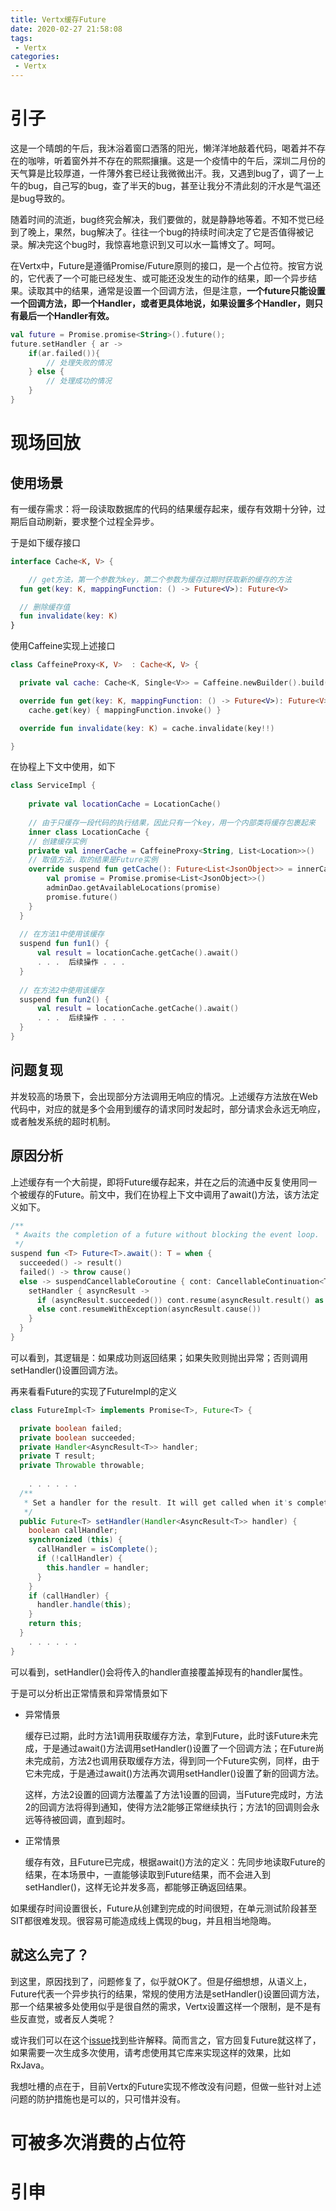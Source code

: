 ```yaml
---
title: Vertx缓存Future
date: 2020-02-27 21:58:08
tags:
 - Vertx
categories:
 - Vertx
---
```


# 引子

这是一个晴朗的午后，我沐浴着窗口洒落的阳光，懒洋洋地敲着代码，喝着并不存在的咖啡，听着窗外并不存在的熙熙攘攘。这是一个疫情中的午后，深圳二月份的天气算是比较厚道，一件薄外套已经让我微微出汗。我，又遇到bug了，调了一上午的bug，自己写的bug，查了半天的bug，甚至让我分不清此刻的汗水是气温还是bug导致的。

随着时间的流逝，bug终究会解决，我们要做的，就是静静地等着。不知不觉已经到了晚上，果然，bug解决了。往往一个bug的持续时间决定了它是否值得被记录。解决完这个bug时，我惊喜地意识到又可以水一篇博文了。呵呵。

<!-- more -->

在Vertx中，Future是遵循Promise/Future原则的接口，是一个占位符。按官方说的，它代表了一个可能已经发生、或可能还没发生的动作的结果，即一个异步结果。读取其中的结果，通常是设置一个回调方法，但是注意，**一个future只能设置一个回调方法，即一个Handler，或者更具体地说，如果设置多个Handler，则只有最后一个Handler有效。**

```kotlin
val future = Promise.promise<String>().future();
future.setHandler { ar -> 
    if(ar.failed()){
        // 处理失败的情况
    } else {
        // 处理成功的情况
    }
}
```

# 现场回放

## 使用场景

有一缓存需求：将一段读取数据库的代码的结果缓存起来，缓存有效期十分钟，过期后自动刷新，要求整个过程全异步。

于是如下缓存接口

```kotlin
interface Cache<K, V> {

    // get方法，第一个参数为key，第二个参数为缓存过期时获取新的缓存的方法
  fun get(key: K, mappingFunction: () -> Future<V>): Future<V>

  // 删除缓存值
  fun invalidate(key: K)
}
```

使用Caffeine实现上述接口

```kotlin
class CaffeineProxy<K, V>  : Cache<K, V> {

  private val cache: Cache<K, Single<V>> = Caffeine.newBuilder().build()

  override fun get(key: K, mappingFunction: () -> Future<V>): Future<V> = 
    cache.get(key) { mappingFunction.invoke() }

  override fun invalidate(key: K) = cache.invalidate(key!!)

}
```

在协程上下文中使用，如下

```kotlin
class ServiceImpl {
    
    private val locationCache = LocationCache()
    
    // 由于只缓存一段代码的执行结果，因此只有一个key，用一个内部类将缓存包裹起来
    inner class LocationCache {
    // 创建缓存实例
    private val innerCache = CaffeineProxy<String, List<Location>>()
    // 取值方法，取的结果是Future实例
    override suspend fun getCache(): Future<List<JsonObject>> = innerCache.get("UniqueCache") {
        val promise = Promise.promise<List<JsonObject>>()
		adminDao.getAvailableLocations(promise)
        promise.future()
    }
  }
    
  // 在方法1中使用该缓存
  suspend fun fun1() {
      val result = locationCache.getCache().await()
      . . .  后续操作 . . .
  }
    
  // 在方法2中使用该缓存
  suspend fun fun2() {
      val result = locationCache.getCache().await()
      . . .  后续操作 . . .
  }
}
```

## 问题复现

并发较高的场景下，会出现部分方法调用无响应的情况。上述缓存方法放在Web代码中，对应的就是多个会用到缓存的请求同时发起时，部分请求会永远无响应，或者触发系统的超时机制。

## 原因分析

上述缓存有一个大前提，即将Future缓存起来，并在之后的流通中反复使用同一个被缓存的Future。前文中，我们在协程上下文中调用了await()方法，该方法定义如下。

```kotlin
/**
 * Awaits the completion of a future without blocking the event loop.
 */
suspend fun <T> Future<T>.await(): T = when {
  succeeded() -> result()
  failed() -> throw cause()
  else -> suspendCancellableCoroutine { cont: CancellableContinuation<T> ->
    setHandler { asyncResult ->
      if (asyncResult.succeeded()) cont.resume(asyncResult.result() as T)
      else cont.resumeWithException(asyncResult.cause())
    }
  }
}
```

可以看到，其逻辑是：如果成功则返回结果；如果失败则抛出异常；否则调用setHandler()设置回调方法。

再来看看Future的实现了FutureImpl的定义

```java
class FutureImpl<T> implements Promise<T>, Future<T> {

  private boolean failed;
  private boolean succeeded;
  private Handler<AsyncResult<T>> handler;
  private T result;
  private Throwable throwable;
    
    . . . . . .
  /**
   * Set a handler for the result. It will get called when it's complete
   */
  public Future<T> setHandler(Handler<AsyncResult<T>> handler) {
    boolean callHandler;
    synchronized (this) {
      callHandler = isComplete();
      if (!callHandler) {
        this.handler = handler;
      }
    }
    if (callHandler) {
      handler.handle(this);
    }
    return this;
  }
    . . . . . .
}
```

可以看到，setHandler()会将传入的handler直接覆盖掉现有的handler属性。

于是可以分析出正常情景和异常情景如下

- 异常情景

  缓存已过期，此时方法1调用获取缓存方法，拿到Future，此时该Future未完成，于是通过await()方法调用setHandler()设置了一个回调方法；在Future尚未完成前，方法2也调用获取缓存方法，得到同一个Future实例，同样，由于它未完成，于是通过await()方法再次调用setHandler()设置了新的回调方法。

  这样，方法2设置的回调方法覆盖了方法1设置的回调，当Future完成时，方法2的回调方法将得到通知，使得方法2能够正常继续执行；方法1的回调则会永远等待被回调，直到超时。

- 正常情景

  缓存有效，且Future已完成，根据await()方法的定义：先同步地读取Future的结果，在本场景中，一直能够读取到Future结果，而不会进入到setHandler()，这样无论并发多高，都能够正确返回结果。

如果缓存时间设置很长，Future从创建到完成的时间很短，在单元测试阶段甚至SIT都很难发现。很容易可能造成线上偶现的bug，并且相当地隐晦。

## 就这么完了？

到这里，原因找到了，问题修复了，似乎就OK了。但是仔细想想，从语义上，Future代表一个异步执行的结果，常规的使用方法是setHandler()设置回调方法，那一个结果被多处使用似乎是很自然的需求，Vertx设置这样一个限制，是不是有些反直觉，或者反人类呢？

或许我们可以在这个[issue](https://github.com/eclipse-vertx/vert.x/issues/1920)找到些许解释。简而言之，官方回复Future就这样了，如果需要一次生成多次使用，请考虑使用其它库来实现这样的效果，比如RxJava。

我想吐槽的点在于，目前Vertx的Future实现不修改没有问题，但做一些针对上述问题的防护措施也是可以的，只可惜并没有。

# 可被多次消费的占位符



# 引申

